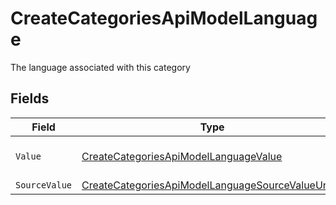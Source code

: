 # CreateCategoriesApiModelLanguage

The language associated with this category


## Fields

| Field                                                                                                                           | Type                                                                                                                            | Required                                                                                                                        | Description                                                                                                                     | Example                                                                                                                         |
| ------------------------------------------------------------------------------------------------------------------------------- | ------------------------------------------------------------------------------------------------------------------------------- | ------------------------------------------------------------------------------------------------------------------------------- | ------------------------------------------------------------------------------------------------------------------------------- | ------------------------------------------------------------------------------------------------------------------------------- |
| `Value`                                                                                                                         | [CreateCategoriesApiModelLanguageValue](../../Models/Components/CreateCategoriesApiModelLanguageValue.md)                       | :heavy_minus_sign:                                                                                                              | The Locale Code of the language                                                                                                 | en_GB                                                                                                                           |
| `SourceValue`                                                                                                                   | [CreateCategoriesApiModelLanguageSourceValueUnion](../../Models/Components/CreateCategoriesApiModelLanguageSourceValueUnion.md) | :heavy_minus_sign:                                                                                                              | N/A                                                                                                                             |                                                                                                                                 |